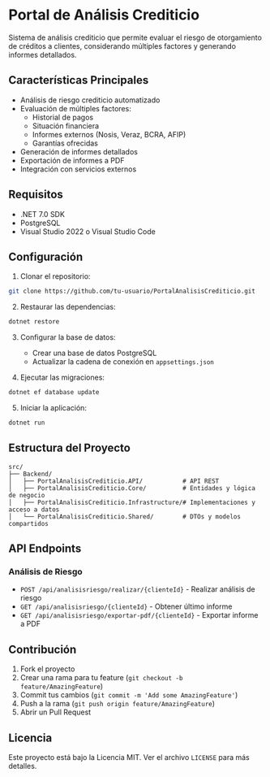 # Portal de Análisis Crediticio

Sistema de análisis crediticio que permite evaluar el riesgo de otorgamiento de créditos a clientes, considerando múltiples factores y generando informes detallados.

## Características Principales

- Análisis de riesgo crediticio automatizado
- Evaluación de múltiples factores:
  - Historial de pagos
  - Situación financiera
  - Informes externos (Nosis, Veraz, BCRA, AFIP)
  - Garantías ofrecidas
- Generación de informes detallados
- Exportación de informes a PDF
- Integración con servicios externos

## Requisitos

- .NET 7.0 SDK
- PostgreSQL
- Visual Studio 2022 o Visual Studio Code

## Configuración

1. Clonar el repositorio:
```bash
git clone https://github.com/tu-usuario/PortalAnalisisCrediticio.git
```

2. Restaurar las dependencias:
```bash
dotnet restore
```

3. Configurar la base de datos:
   - Crear una base de datos PostgreSQL
   - Actualizar la cadena de conexión en `appsettings.json`

4. Ejecutar las migraciones:
```bash
dotnet ef database update
```

5. Iniciar la aplicación:
```bash
dotnet run
```

## Estructura del Proyecto

```
src/
├── Backend/
│   ├── PortalAnalisisCrediticio.API/           # API REST
│   ├── PortalAnalisisCrediticio.Core/          # Entidades y lógica de negocio
│   ├── PortalAnalisisCrediticio.Infrastructure/# Implementaciones y acceso a datos
│   └── PortalAnalisisCrediticio.Shared/        # DTOs y modelos compartidos
```

## API Endpoints

### Análisis de Riesgo
- `POST /api/analisisriesgo/realizar/{clienteId}` - Realizar análisis de riesgo
- `GET /api/analisisriesgo/{clienteId}` - Obtener último informe
- `GET /api/analisisriesgo/exportar-pdf/{clienteId}` - Exportar informe a PDF

## Contribución

1. Fork el proyecto
2. Crear una rama para tu feature (`git checkout -b feature/AmazingFeature`)
3. Commit tus cambios (`git commit -m 'Add some AmazingFeature'`)
4. Push a la rama (`git push origin feature/AmazingFeature`)
5. Abrir un Pull Request

## Licencia

Este proyecto está bajo la Licencia MIT. Ver el archivo `LICENSE` para más detalles. 